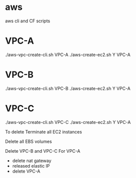 # aws
aws cli and CF scripts

# VPC-A
./aws-vpc-create-cli.sh VPC-A
./aws-create-ec2.sh Y VPC-A

# VPC-B
./aws-vpc-create-cli.sh VPC-B
./aws-create-ec2.sh Y VPC-A


# VPC-C
./aws-vpc-create-cli.sh VPC-C
./aws-create-ec2.sh Y VPC-A


To delete
Terminate all EC2 instances

Delete all EBS volumes

Delete VPC-B and VPC-C
For VPC-A
- delete nat gateway
- released elastic IP
- delete VPC-A
